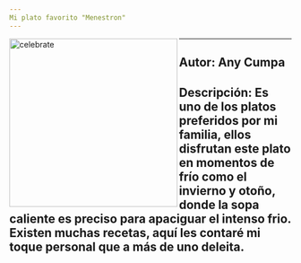 ```yaml
---
Mi plato favorito "Menestron"
---
```


<img src=https://github.com/AnyCumpa/Any-Cumpa.github.io/blob/Mis-Paginas/menestron.jpg alt=celebrate width=300 align=left>

---
Autor: Any Cumpa
---
Descripción: 
Es uno de los platos preferidos por mi familia, ellos disfrutan este plato en momentos de frío como el invierno y otoño, donde la sopa caliente es preciso para apaciguar el intenso frio.
Existen muchas recetas, aquí les contaré mi toque personal que a más de uno deleita.
---

